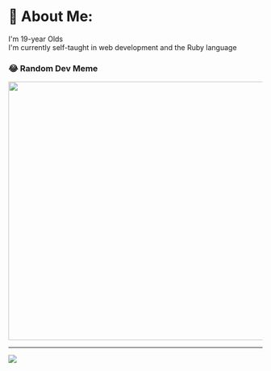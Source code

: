 # 💫 About Me:
I'm 19-year Olds<br>I'm currently self-taught in web development and the Ruby ​​language


### 😂 Random Dev Meme
<img src="https://random-memer.herokuapp.com/" width="512px"/>

---
[![](https://visitcount.itsvg.in/api?id=nghithuong&icon=5&color=9)](https://visitcount.itsvg.in)

<!-- Proudly created with GPRM ( https://gprm.itsvg.in ) -->
